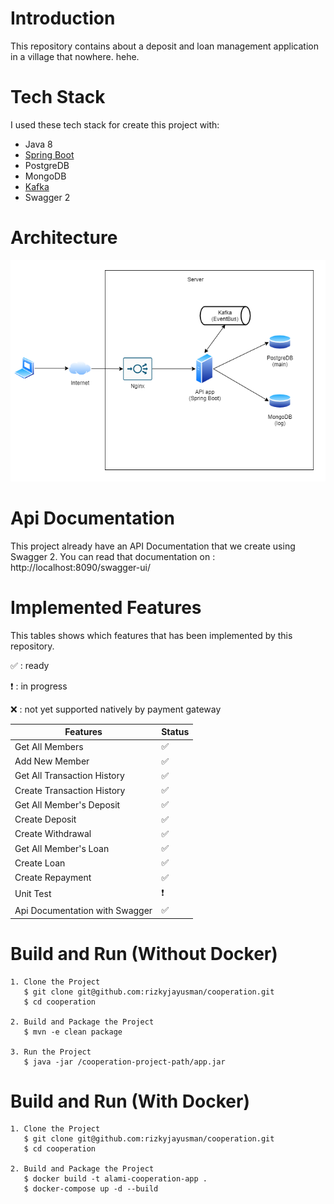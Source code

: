 # Introduction

This repository contains about a deposit and loan management application in a village that nowhere. hehe.

# Tech Stack

I used these tech stack for create this project with:
* Java 8
* [Spring Boot](https://spring.io/projects/spring-boot)
* PostgreDB
* MongoDB
* [Kafka](https://kafka.apache.org/)
* Swagger 2

# Architecture

<div align='center'>

![Registration Flow - Synchronous Approach](docs/architecture.png)

</div>

# Api Documentation

This project already have an API Documentation that we create using Swagger 2. You can read that documentation on : http://localhost:8090/swagger-ui/


# Implemented Features

This tables shows which features that has been implemented by this repository.

:white_check_mark: : ready

:heavy_exclamation_mark: : in progress

:x: : not yet supported natively by payment gateway

| Features                        | Status                              |
| ------------------------------- | ----------------------------------- |
| Get All Members                 | :white_check_mark:                  |
| Add New Member                  | :white_check_mark:                  |
| Get All Transaction History     | :white_check_mark:                  |
| Create Transaction History      | :white_check_mark:                  |
| Get All Member's Deposit        | :white_check_mark:                  |
| Create Deposit                  | :white_check_mark:                  |
| Create Withdrawal               | :white_check_mark:                  |
| Get All Member's Loan           | :white_check_mark:                  |
| Create Loan                     | :white_check_mark:                  |
| Create Repayment                | :white_check_mark:                  |
| Unit Test                       | :heavy_exclamation_mark:            |
| Api Documentation with Swagger  | :white_check_mark:                  |


# Build and Run (Without Docker)

```
1. Clone the Project
   $ git clone git@github.com:rizkyjayusman/cooperation.git
   $ cd cooperation

2. Build and Package the Project
   $ mvn -e clean package

3. Run the Project
   $ java -jar /cooperation-project-path/app.jar
```

# Build and Run (With Docker)

```
1. Clone the Project
   $ git clone git@github.com:rizkyjayusman/cooperation.git
   $ cd cooperation

2. Build and Package the Project
   $ docker build -t alami-cooperation-app .
   $ docker-compose up -d --build
```
